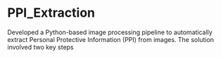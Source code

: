 # PPI_Extraction
Developed a Python-based image processing pipeline to automatically extract Personal Protective Information (PPI) from images. The solution involved two key steps
